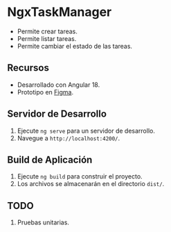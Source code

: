 # NgxTaskManager

  - Permite crear tareas.
  - Permite listar tareas.
  - Permite cambiar el estado de las tareas.

## Recursos

  - Desarrollado con Angular 18.
  - Prototipo en [Figma](https://www.figma.com/design/OoK562k2h8kw6Lb1VUWdyW/Ngx-Task-Manager?node-id=0-1&t=SvDmXgcBADZU7wkM-1).

## Servidor de Desarrollo

  1. Ejecute `ng serve` para un servidor de desarrollo.
  2. Navegue a `http://localhost:4200/`.

## Build de Aplicación

  1. Ejecute `ng build` para construir el proyecto.
  2. Los archivos se almacenarán en el directorio `dist/`.

## TODO

  1. Pruebas unitarias.
